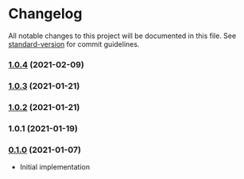 # Changelog

All notable changes to this project will be documented in this file. See [standard-version](https://github.com/conventional-changelog/standard-version) for commit guidelines.

### [1.0.4](https://github.com/maidsafe/brb_dt_tree/compare/v1.0.3...v1.0.4) (2021-02-09)

### [1.0.3](https://github.com/maidsafe/brb_dt_tree/compare/v1.0.2...v1.0.3) (2021-01-21)

### [1.0.2](https://github.com/maidsafe/brb_dt_tree/compare/v1.0.1...v1.0.2) (2021-01-21)

### 1.0.1 (2021-01-19)

### [0.1.0](https://github.com/maidsafe/sn_launch_tool/compare/v0.1.0...v0.1.0) (2021-01-07)
* Initial implementation
